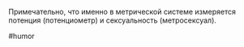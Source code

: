 Примечательно, что именно в метрической системе измеряется потенция (потенциометр) и сексуальность (метросексуал).

#humor